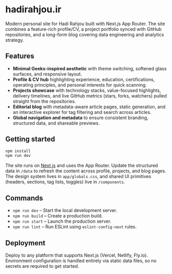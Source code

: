 # hadirahjou.ir

Modern personal site for Hadi Rahjou built with Next.js App Router. The site combines a
feature-rich profile/CV, a project portfolio synced with GitHub repositories, and a long-form
blog covering data engineering and analytics strategy.

## Features

- **Minimal Geeks-inspired aesthetic** with theme switching, softened glass surfaces, and responsive
  layout.
- **Profile & CV hub** highlighting experience, education, certifications, operating principles, and
  personal interests for quick scanning.
- **Projects showcase** with technology stacks, value-focused highlights, delivery timelines, and
  live GitHub metrics (stars, forks, watchers) pulled straight from the repositories.
- **Editorial blog** with metadata-aware article pages, static generation, and an interactive
  explorer for tag filtering and search across articles.
- **Global navigation and metadata** to ensure consistent branding, structured data, and shareable
  previews.

## Getting started

```bash
npm install
npm run dev
```

The site runs on [Next.js](https://nextjs.org/) and uses the App Router. Update the structured data in
`/data` to refresh the content across profile, projects, and blog pages. The design system lives in
`app/globals.css`, and shared UI primitives (headers, sections, tag lists, toggles) live in
`/components`.

## Commands

- `npm run dev` – Start the local development server.
- `npm run build` – Create a production build.
- `npm run start` – Launch the production server.
- `npm run lint` – Run ESLint using `eslint-config-next` rules.

## Deployment

Deploy to any platform that supports Next.js (Vercel, Netlify, Fly.io). Environment configuration is
handled entirely via static data files, so no secrets are required to get started.
